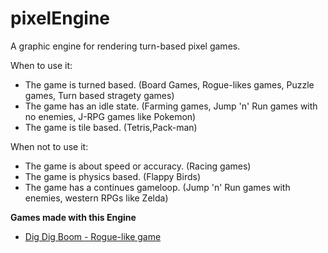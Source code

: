 # pixelEngine
A graphic engine for rendering turn-based pixel games.

When to use it:

  * The game is turned based. (Board Games, Rogue-likes games, Puzzle games, Turn based stragety games)
  * The game has an idle state. (Farming games, Jump 'n' Run games with no enemies, J-RPG games like Pokemon)
  * The game is tile based. (Tetris,Pack-man)

When not to use it:

  * The game is about speed or accuracy. (Racing games)
  * The game is physics based. (Flappy Birds)
  * The game has a continues gameloop. (Jump 'n' Run games with enemies, western RPGs like Zelda)

**Games made with this Engine**

  * [Dig Dig Boom - Rogue-like game](https://orasund.itch.io/dig-dig-boom)

